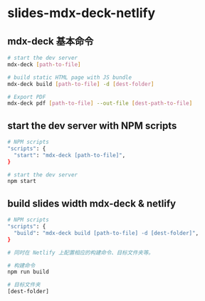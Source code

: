 # slides-mdx-deck-netlify

## mdx-deck 基本命令

```bash
# start the dev server
mdx-deck [path-to-file]

# build static HTML page with JS bundle
mdx-deck build [path-to-file] -d [dest-folder]

# Export PDF
mdx-deck pdf [path-to-file] --out-file [dest-path-to-file]
```

## start the dev server with NPM scripts

```bash
# NPM scripts
"scripts": {
  "start": "mdx-deck [path-to-file]",
}

# start the dev server
npm start
```

## build slides width mdx-deck & netlify

```bash
# NPM scripts
"scripts": {
  "build": "mdx-deck build [path-to-file] -d [dest-folder]",
}

# 同时在 Netlify 上配置相应的构建命令、目标文件夹等。

# 构建命令
npm run build

# 目标文件夹
[dest-folder]
```
